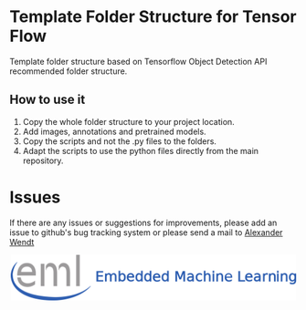 # Template Folder Structure for Tensor Flow
Template folder structure based on Tensorflow Object Detection API recommended folder structure.

## How to use it
1. Copy the whole folder structure to your project location.
2. Add images, annotations and pretrained models.
3. Copy the scripts and not the .py files to the folders.
4. Adapt the scripts to use the python files directly from the main repository.



# Issues
If there are any issues or suggestions for improvements, please add an issue to github's bug tracking system or please send a mail 
to [Alexander Wendt](mailto:alexander.wendt@tuwien.ac.at)

<div align="center">
  <img src="../../_img/eml_logo_and_text.png", width="500">
</div>
